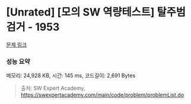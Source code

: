# [Unrated] [모의 SW 역량테스트] 탈주범 검거 - 1953 

[문제 링크](https://swexpertacademy.com/main/code/problem/problemDetail.do?contestProbId=AV5PpLlKAQ4DFAUq) 

### 성능 요약

메모리: 24,928 KB, 시간: 145 ms, 코드길이: 2,691 Bytes



> 출처: SW Expert Academy, https://swexpertacademy.com/main/code/problem/problemList.do
